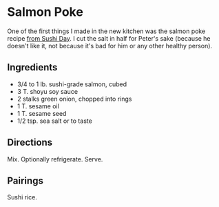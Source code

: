 # Salmon Poke

One of the first things I made in the new kitchen was the salmon poke recipe [from Sushi Day](http://sushiday.com/archives/2014/05/26/salmon-poke/).  I cut the salt in half for Peter's sake (because he doesn't like it, not because it's bad for him or any other healthy person).

## Ingredients

* 3/4 to 1 lb. sushi-grade salmon, cubed
* 3 T. shoyu soy sauce
* 2 stalks green onion, chopped into rings
* 1 T. sesame oil
* 1 T. sesame seed
* 1/2 tsp. sea salt or to taste

## Directions

Mix.  Optionally refrigerate.  Serve.

## Pairings

Sushi rice.
